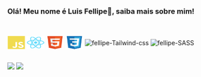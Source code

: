 ### Olá! Meu nome é Luis Fellipe👋, saiba mais sobre mim!

##

<div style="display: inline_block"><br>
  <img align="center" alt="fellipe-Js" height="30" width="40" src="https://raw.githubusercontent.com/devicons/devicon/master/icons/javascript/javascript-plain.svg">
  <img align="center" alt="fellipe-React" height="30" width="40" src="https://raw.githubusercontent.com/devicons/devicon/master/icons/react/react-original.svg">
  <img align="center" alt="fellipe-HTML" height="30" width="40" src="https://raw.githubusercontent.com/devicons/devicon/master/icons/html5/html5-original.svg">
  <img align="center" alt="fellipe-CSS" height="30" width="40" src="https://raw.githubusercontent.com/devicons/devicon/master/icons/css3/css3-original.svg">
  <img align="center" alt="fellipe-Tailwind-css" height="30" width="40"src="https://cdn.jsdelivr.net/gh/devicons/devicon/icons/tailwindcss/tailwindcss-plain.svg" />
  <img  align="center" alt="fellipe-SASS" height="30" width="40" src="https://cdn.jsdelivr.net/gh/devicons/devicon/icons/sass/sass-original.svg" />
</div>

 ##
 
<div> 
  <a href="https://instagram.com/fellipe_barradas" target="_blank"><img src="https://img.shields.io/badge/-Instagram-%23E4405F?style=for-the-badge&logo=instagram&logoColor=white" target="_blank"></a>
  <a href = "mailto:luisbezerrabarradas@gmail.com"><img src="https://img.shields.io/badge/-Gmail-%23333?style=for-the-badge&logo=gmail&logoColor=white" target="_blank"></a>
</div>

